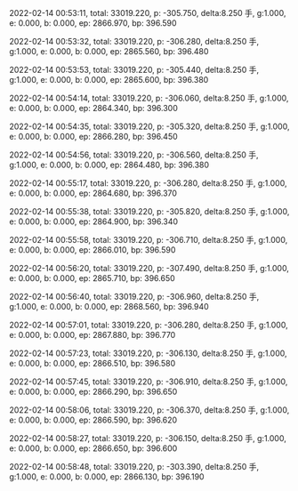 2022-02-14 00:53:11, total: 33019.220, p: -305.750, delta:8.250 手, g:1.000, e: 0.000, b: 0.000, ep: 2866.970, bp: 396.590

2022-02-14 00:53:32, total: 33019.220, p: -306.280, delta:8.250 手, g:1.000, e: 0.000, b: 0.000, ep: 2865.560, bp: 396.480

2022-02-14 00:53:53, total: 33019.220, p: -305.440, delta:8.250 手, g:1.000, e: 0.000, b: 0.000, ep: 2865.600, bp: 396.380

2022-02-14 00:54:14, total: 33019.220, p: -306.060, delta:8.250 手, g:1.000, e: 0.000, b: 0.000, ep: 2864.340, bp: 396.300

2022-02-14 00:54:35, total: 33019.220, p: -305.320, delta:8.250 手, g:1.000, e: 0.000, b: 0.000, ep: 2866.280, bp: 396.450

2022-02-14 00:54:56, total: 33019.220, p: -306.560, delta:8.250 手, g:1.000, e: 0.000, b: 0.000, ep: 2864.480, bp: 396.380

2022-02-14 00:55:17, total: 33019.220, p: -306.280, delta:8.250 手, g:1.000, e: 0.000, b: 0.000, ep: 2864.680, bp: 396.370

2022-02-14 00:55:38, total: 33019.220, p: -305.820, delta:8.250 手, g:1.000, e: 0.000, b: 0.000, ep: 2864.900, bp: 396.340

2022-02-14 00:55:58, total: 33019.220, p: -306.710, delta:8.250 手, g:1.000, e: 0.000, b: 0.000, ep: 2866.010, bp: 396.590

2022-02-14 00:56:20, total: 33019.220, p: -307.490, delta:8.250 手, g:1.000, e: 0.000, b: 0.000, ep: 2865.710, bp: 396.650

2022-02-14 00:56:40, total: 33019.220, p: -306.960, delta:8.250 手, g:1.000, e: 0.000, b: 0.000, ep: 2868.560, bp: 396.940

2022-02-14 00:57:01, total: 33019.220, p: -306.280, delta:8.250 手, g:1.000, e: 0.000, b: 0.000, ep: 2867.880, bp: 396.770

2022-02-14 00:57:23, total: 33019.220, p: -306.130, delta:8.250 手, g:1.000, e: 0.000, b: 0.000, ep: 2866.510, bp: 396.580

2022-02-14 00:57:45, total: 33019.220, p: -306.910, delta:8.250 手, g:1.000, e: 0.000, b: 0.000, ep: 2866.290, bp: 396.650

2022-02-14 00:58:06, total: 33019.220, p: -306.370, delta:8.250 手, g:1.000, e: 0.000, b: 0.000, ep: 2866.590, bp: 396.620

2022-02-14 00:58:27, total: 33019.220, p: -306.150, delta:8.250 手, g:1.000, e: 0.000, b: 0.000, ep: 2866.650, bp: 396.600

2022-02-14 00:58:48, total: 33019.220, p: -303.390, delta:8.250 手, g:1.000, e: 0.000, b: 0.000, ep: 2866.130, bp: 396.190